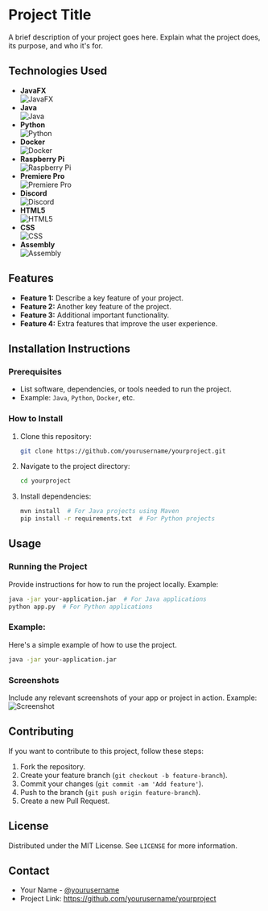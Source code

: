 
# Project Title

A brief description of your project goes here. Explain what the project does, its purpose, and who it's for.

## Technologies Used

- **JavaFX**  
  ![JavaFX](https://skillicons.dev/icons/javafx.svg)
- **Java**  
  ![Java](https://skillicons.dev/icons/java.svg)
- **Python**  
  ![Python](https://skillicons.dev/icons/python.svg)
- **Docker**  
  ![Docker](https://skillicons.dev/icons/docker.svg)
- **Raspberry Pi**  
  ![Raspberry Pi](https://skillicons.dev/icons/raspberrypi.svg)
- **Premiere Pro**  
  ![Premiere Pro](https://skillicons.dev/icons/adobepremiere.svg)
- **Discord**  
  ![Discord](https://skillicons.dev/icons/discord.svg)
- **HTML5**  
  ![HTML5](https://skillicons.dev/icons/html.svg)
- **CSS**  
  ![CSS](https://skillicons.dev/icons/css.svg)
- **Assembly**  
  ![Assembly](https://skillicons.dev/icons/asm.svg)

## Features

- **Feature 1:** Describe a key feature of your project.
- **Feature 2:** Another key feature of the project.
- **Feature 3:** Additional important functionality.
- **Feature 4:** Extra features that improve the user experience.

## Installation Instructions

### Prerequisites
- List software, dependencies, or tools needed to run the project.
- Example: `Java`, `Python`, `Docker`, etc.

### How to Install
1. Clone this repository:  
   ```bash
   git clone https://github.com/yourusername/yourproject.git
   ```
2. Navigate to the project directory:  
   ```bash
   cd yourproject
   ```
3. Install dependencies:
   ```bash
   mvn install  # For Java projects using Maven
   pip install -r requirements.txt  # For Python projects
   ```

## Usage

### Running the Project
Provide instructions for how to run the project locally.
Example:  
```bash
java -jar your-application.jar  # For Java applications
python app.py  # For Python applications
```

### Example:
Here's a simple example of how to use the project.

```bash
java -jar your-application.jar
```

### Screenshots
Include any relevant screenshots of your app or project in action. Example:
![Screenshot](https://via.placeholder.com/600x400)

## Contributing

If you want to contribute to this project, follow these steps:
1. Fork the repository.
2. Create your feature branch (`git checkout -b feature-branch`).
3. Commit your changes (`git commit -am 'Add feature'`).
4. Push to the branch (`git push origin feature-branch`).
5. Create a new Pull Request.

## License

Distributed under the MIT License. See `LICENSE` for more information.

## Contact

- Your Name - [@yourusername](https://github.com/yourusername)
- Project Link: https://github.com/yourusername/yourproject

